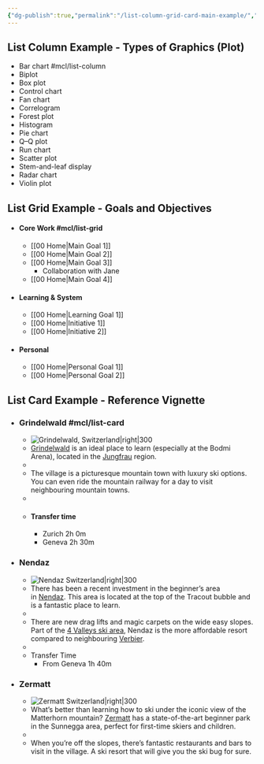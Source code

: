 ```yaml
---
{"dg-publish":true,"permalink":"/list-column-grid-card-main-example/","noteIcon":"","updated":"2023-10-16T21:14:32.698+08:00"}
---
```





## List Column Example - Types of Graphics (Plot)

- Bar chart #mcl/list-column 
- Biplot
- Box plot
- Control chart
- Fan chart
- Correlogram
- Forest plot
- Histogram
- Pie chart
- Q–Q plot
- Run chart
- Scatter plot
- Stem-and-leaf display
- Radar chart
- Violin plot

## List Grid Example - Goals and Objectives

- #### Core Work #mcl/list-grid 
    - [[00 Home\|Main Goal 1]]
    - [[00 Home\|Main Goal 2]]
    - [[00 Home\|Main Goal 3]]
        - Collaboration with Jane
    - [[00 Home\|Main Goal 4]]
- #### Learning & System
    - [[00 Home\|Learning Goal 1]]
    - [[00 Home\|Initiative 1]]
    - [[00 Home\|Initiative 2]]
- #### Personal
    - [[00 Home\|Personal Goal 1]]
    - [[00 Home\|Personal Goal 2]]


## List Card Example - Reference Vignette

- ### Grindelwald #mcl/list-card 
	- ![Grindelwald, Switzerland|right|300](https://blog.skisolutions.com/wp-content/uploads/2021/11/Untitled-design-82.png)
	- [Grindelwald](https://www.skisolutions.com/ski-holidays/switzerland-resorts/grindelwald) is an ideal place to learn (especially at the Bodmi Arena), located in the [Jungfrau](https://www.skisolutions.com/blog/jungfrau-ski-area) region.
	- 
	- The village is a picturesque mountain town with luxury ski options. You can even ride the mountain railway for a day to visit neighbouring mountain towns.
	- 
	- #### Transfer time
		- Zurich 2h 0m
		- Geneva 2h 30m
- ### Nendaz
	- ![Nendaz Switzerland|right|300](https://blog.skisolutions.com/wp-content/uploads/2021/11/Untitled-design-84.png)
	- There has been a recent investment in the beginner’s area in [Nendaz](https://www.skisolutions.com/ski-holidays/switzerland-resorts/nendaz). This area is located at the top of the Tracout bubble and is a fantastic place to learn. 
	- 
	- There are new drag lifts and magic carpets on the wide easy slopes. Part of the [4 Valleys ski area](https://www.skisolutions.com/blog/four-valleys-ski-area), Nendaz is the more affordable resort compared to neighbouring [Verbier](https://www.skisolutions.com/ski-holidays/switzerland-resorts/verbier).
	- 
	- Transfer Time
		- From Geneva 1h 40m
- ### Zermatt
	- ![Zermatt Switzerland|right|300](https://blog.skisolutions.com/wp-content/uploads/2021/11/Untitled-design-87.png)
	- What’s better than learning how to ski under the iconic view of the Matterhorn mountain? [Zermatt](https://www.skisolutions.com/ski-holidays/switzerland-resorts/zermatt) has a state-of-the-art beginner park in the Sunnegga area, perfect for first-time skiers and children.
	- 
	- When you’re off the slopes, there’s fantastic restaurants and bars to visit in the village. A ski resort that will give you the ski bug for sure.
